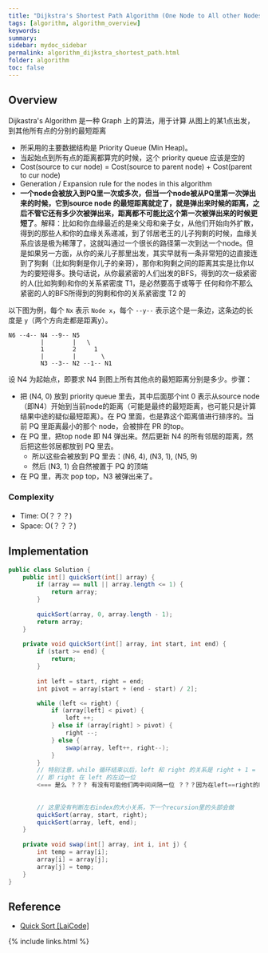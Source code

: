 ```yaml
---
title: "Dijkstra's Shortest Path Algorithm (One Node to All other Nodes in Graph)"
tags: [algorithm, algorithm_overview]
keywords:
summary:
sidebar: mydoc_sidebar
permalink: algorithm_dijkstra_shortest_path.html
folder: algorithm
toc: false
---
```


## Overview
Dijkastra's Algorithm 是一种 Graph 上的算法，用于计算 从图上的某1点出发，到其他所有点的分别的最短距离
* 所采用的主要数据结构是 Priority Queue (Min Heap)。
* 当起始点到所有点的距离都算完的时候，这个 priority queue 应该是空的
* Cost(source to cur node) = Cost(source to parent node) + Cost(parent to cur node)
* Generation / Expansion rule for the nodes in this algorithm
* **一个node会被放入到PQ里一次或多次，但当一个node被从PQ里第一次弹出来的时候，它到source node 的最短距离就定了，就是弹出来时候的距离，之后不管它还有多少次被弹出来，距离都不可能比这个第一次被弹出来的时候更短了**。解释：比如和你血缘最近的是亲父母和亲子女，从他们开始向外扩散，得到的那些人和你的血缘关系递减，到了邻居老王的儿子狗剩的时候，血缘关系应该是极为稀薄了，这就叫通过一个很长的路径第一次到达一个node。但是如果另一方面，从你的亲儿子那里出发，其实早就有一条非常短的边直接连到了狗剩（比如狗剩是你儿子的亲哥），那你和狗剩之间的距离其实是比你以为的要短得多。换句话说，从你最紧密的人们出发的BFS，得到的次一级紧密的人(比如狗剩)和你的关系紧密度 T1，是必然要高于或等于 任何和你不那么紧密的人的BFS所得到的狗剩和你的关系紧密度 T2 的

以下图为例，每个 `Nx` 表示 `Node x`，每个 `--y--` 表示这个是一条边，这条边的长度是 `y`（两个方向走都是距离y）。
```
N6 --4-- N4 --9-- N5 
         |        |   \
         1        2     1
         |        |       \
         N3 --3-- N2 --1-- N1

```
设 N4 为起始点，即要求 N4 到图上所有其他点的最短距离分别是多少。步骤：
* 把 (N4, 0) 放到 priority queue 里去，其中后面那个int 0 表示从source node（即N4）开始到当前node的距离（可能是最终的最短距离，也可能只是计算结果中途的疑似最短距离）。在 PQ 里面，也是靠这个距离值进行排序的。当前 PQ 里距离最小的那个 node，会被排在 PR 的top。
* 在 PQ 里，把top node 即 N4 弹出来。然后更新 N4 的所有邻居的距离，然后把这些邻居都放到 PQ 里去。
  * 所以这些会被放到 PQ 里去：(N6, 4), (N3, 1), (N5, 9)
  * 然后 (N3, 1) 会自然被置于 PQ 的顶端
* 在 PQ 里，再次 pop top，N3 被弹出来了。


### Complexity
* Time: O(？？？)
* Space: O(？？？)
  
## Implementation

```java
public class Solution {
    public int[] quickSort(int[] array) {
        if (array == null || array.length <= 1) {
            return array;
        }
        
        quickSort(array, 0, array.length - 1);
        return array;
    }
    
    private void quickSort(int[] array, int start, int end) {
        if (start >= end) {
            return;
        }
        
        int left = start, right = end;
        int pivot = array[start + (end - start) / 2];

        while (left <= right) {
            if (array[left] < pivot) {
                left ++;
            } else if (array[right] > pivot) {
                right --;
            } else {
                swap(array, left++, right--);
            }
        }
        // 特别注意，while 循环结束以后，left 和 right 的关系是 right + 1 = left 
        // 即 right 在 left 的左边一位
        <=== 是么 ？？？ 有没有可能他们两中间间隔一位 ？？？因为在left==right的时候还可能进行left++且right--的操作！！！
        
        
        // 这里没有判断左右index的大小关系，下一个recursion里的头部会做
        quickSort(array, start, right);
        quickSort(array, left, end);
    }
    
    private void swap(int[] array, int i, int j) {
        int temp = array[i];
        array[i] = array[j];
        array[j] = temp;
    }
}
```

## Reference
* [Quick Sort [LaiCode]](https://app.laicode.io/app/problem/10)

{% include links.html %}
